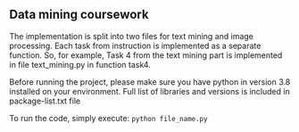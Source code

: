 ## Data mining coursework
The implementation is split into two files for text mining and image processing.
Each task from instruction is implemented as a separate function.
So, for example, Task 4 from the text mining part is implemented in file text_mining.py in function task4.

Before running the project, please make sure you have python in version 3.8 installed on your environment. 
Full list of libraries and versions is included in package-list.txt file
 
To run the code, simply execute: ```python file_name.py```
